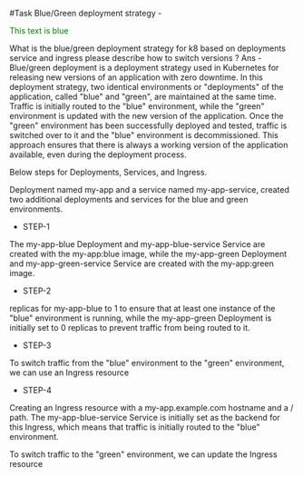 #Task Blue/Green deployment strategy -

<span style="color:green">This text is blue</span>

What is the blue/green deployment strategy for k8 based on deployments service and ingress please describe how to switch versions ?
Ans - Blue/green deployment is a deployment strategy used in Kubernetes for releasing new versions of an application with zero downtime. In this deployment strategy, two identical environments or "deployments" of the application, called "blue" and "green", are maintained at the same time. Traffic is initially routed to the "blue" environment, while the "green" environment is updated with the new version of the application. Once the "green" environment has been successfully deployed and tested, traffic is switched over to it and the "blue" environment is decommissioned. This approach ensures that there is always a working version of the application available, even during the deployment process.

Below steps for Deployments, Services, and Ingress.

Deployment named my-app and a service named my-app-service, created two additional deployments and services for the blue and green environments.

+ STEP-1

The my-app-blue Deployment and my-app-blue-service Service are created with the my-app:blue image, while the my-app-green Deployment and my-app-green-service Service are created with the my-app:green image.

+ STEP-2

replicas for my-app-blue to 1 to ensure that at least one instance of the "blue" environment is running, while the my-app-green Deployment is initially set to 0 replicas to prevent traffic from being routed to it.


+ STEP-3

To switch traffic from the "blue" environment to the "green" environment, we can use an Ingress resource



+ STEP-4

Creating an Ingress resource with a my-app.example.com hostname and a / path. The my-app-blue-service Service is initially set as the backend for this Ingress, which means that traffic is initially routed to the "blue" environment.

To switch traffic to the "green" environment, we can update the Ingress resource 
